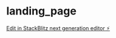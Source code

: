 # landing_page

[Edit in StackBlitz next generation editor ⚡️](https://stackblitz.com/~/github.com/Kinhokes/landing_page)